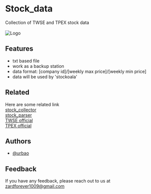 
# Stock_data

Collection of TWSE and TPEX stock data<br/><br/>
![Logo](https://cdn-icons-png.flaticon.com/256/3073/3073464.png)

## Features

- txt based file
- work as a backup station
- data format: [company id]/[weekly max price]/[weekly min price]
- data will be used by 'stockoala'


## Related

Here are some related link<br />
[stock_collector](https://github.com/urbao/stock_collector)<br/>
[stock_parser](https://github.com/urbao/stock_parser)<br/>
[TWSE official](https://www.twse.com.tw/en/page/trading/exchange/STOCK_DAY_AVG.html)<br/>
[TPEX official](https://www.tpex.org.tw/web/stock/aftertrading/daily_trading_info/st43.php?l=en-us)<br/>


## Authors

- [@urbao](https://www.github.com/urbao)


## Feedback

If you have any feedback, please reach out to us at zardforever1009@gmail.com

